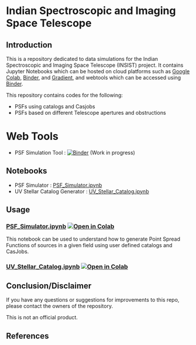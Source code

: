# Indian Spectroscopic and Imaging Space Telescope 

## Introduction

This is a repository dedicated to data simulations for the Indian Spectroscopic and Imaging Space Telescope (INSIST) project. It contains Jupyter Notebooks which can be hosted on cloud platforms such as [Google Colab](https://colab.research.google.com/notebooks/intro.ipynb?utm_source=scs-index), [Binder](https://mybinder.org/), and [Gradient](https://gradient.run/notebooks), and webtools which can be accessed using [Binder](https://mybinder.org/).

This repository contains codes for the following:

*  PSFs using catalogs and Casjobs
*  PSFs based on different Telescope apertures and obstructions

# Web Tools
* PSF Simulation Tool : [![Binder](https://mybinder.org/badge_logo.svg)](https://mybinder.org/v2/gh/Jack3690/INSIST/main?urlpath=%2Fvoila%2Frender%2FPSF_Simulator_Tool.ipynb%3Fvoila-theme%3Ddark) (Work in progress)
 
## Notebooks

* PSF Simulator : [PSF_Simulator.ipynb](https://github.com/Jack3690/INSIST/blob/main/PSF_Simulator.ipynb)
* UV Stellar Catalog Generator : [UV_Stellar_Catalog.ipynb](https://github.com/Jack3690/INSIST/blob/main/UV_Stellar_Catalog.ipynb)


## Usage

### [PSF_Simulator.ipynb](https://github.com/Jack3690/INSIST/blob/main/PSF_Simulator.ipynb) [![Open in Colab](https://colab.research.google.com/assets/colab-badge.svg)](https://colab.research.google.com/github/Jack3690/INSIST/blob/main/PSF_Simulator.ipynb)
This notebook can be used to understand how to generate Point Spread Functions of sources in a given field using user defined catalogs and CasJobs.

### [UV_Stellar_Catalog.ipynb](https://github.com/Jack3690/INSIST/blob/main/UV_Stellar_Catalog.ipynb) [![Open in Colab](https://colab.research.google.com/assets/colab-badge.svg)](https://colab.research.google.com/github/Jack3690/INSIST/blob/main/UV_Stellar_Catalog.ipynb)

## Conclusion/Disclaimer

If you have any questions or suggestions for improvements to this repo,
please contact the owners of the repository.

This is not an official product.


## References

